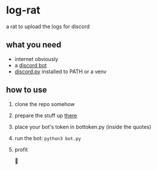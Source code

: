 # log-rat
a rat to upload the logs for discord

## what you need
- internet obviously
- a [discord bot](https://discord.com/developers/applications)
- [discord.py](https://github.com/Rapptz/discord.py) installed to PATH or a venv

## how to use
1. clone the repo somehow
2. prepare the stuff up [there](#what-you-need) 
3. place your bot's token in bottoken.py (inside the quotes)
4. run the bot: `python3 bot.py`
5. profit

   🦀
